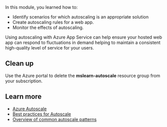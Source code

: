 In this module, you learned how to:

- Identify scenarios for which autoscaling is an appropriate solution
- Create autoscaling rules for a web app.
- Monitor the effects of autoscaling.

Using autoscaling with Azure App Service can help ensure your hosted web app can respond to fluctuations in demand helping to maintain a consistent high-quality level of service for your users.

## Clean up

Use the Azure portal to delete the **mslearn-autoscale** resource group from your subscription.

## Learn more

- [Azure Autoscale](https://azure.microsoft.com/features/autoscale/)
- [Best practices for Autoscale](/azure/azure-monitor/platform/autoscale-best-practices)
- [Overview of common autoscale patterns](/azure/azure-monitor/platform/autoscale-common-scale-patterns)